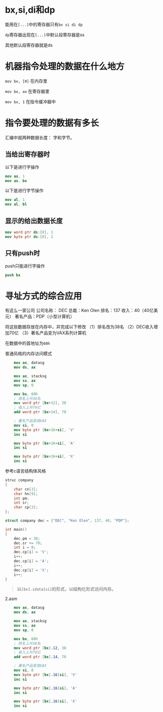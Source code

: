 # bx,si,di和dp
能用在``[...]``中的寄存器只有``bx si di dp``

``dp``寄存器出现在``[...]``中默认段寄存器是ss

其他默认段寄存器就是ds

# 机器指令处理的数据在什么地方
``mov bx, [0]`` 在内存里

``mov bx, ax`` 在寄存器里

``mov bx, 1``  在指令缓冲器中


# 指令要处理的数据有多长
汇编中就两种数据长度： 字和字节。

## 当给出寄存器时

以下是进行字操作
```nasm
mov ax, 1
mov ax, bx
```

以下是进行字节操作
```nasm
mov al, 1
mov al, bl
```

## 显示的给出数据长度

```nasm
mov word ptr ds:[0], 1
mov byte ptr ds:[0], 1
```

## 只有push时
push只能进行字操作
```nasm
push bx
```

# 寻址方式的综合应用
有这么一家公司
公司名称： DEC
总裁：Ken Olen
排名：137
收入：40（40亿美元）
著名产品：PDP（小型计算机）

将这些数据存放在内存中，并完成以下修改
（1）排名改为38名
（2）DEC收入增加70亿
（3）著名产品变为VAX系列计算机

在数据中的首地址为``60h``

普通风格的内存访问模式
```nasm
    mov ax, datasg
    mov ds, ax

    mov ax, stacksg
    mov ss, ax
    mov sp, 0

    mov bx, 60h
    ; 排名上升38名
    mov word ptr [bx+12], 38
    ; 收入上升70亿
    add word ptr [bx+14], 70

    ; 著名产品变成VAX
    mov si, 0
    mov byte ptr [bx+16+si], 'V'
    inc si

    mov byte ptr [bx+16+si], 'A'
    inc si

    mov byte ptr [bx+16+si], 'X'
    inc si
```

参考c语言结构体风格

```c
struc company
{
    char cn[3];
    char hn[9];
    int pm;
    int sr;
    char cp[3];
};

struct company dec = {"DEC", "Ken Olen", 137, 40, "PDP"};

int main()
{
    dec.pm = 38;
    dec.sr += 70;
    int i = 0;
    dec.cp[i] = 'V';
    i++;
    dec.cp[i] = 'A';
    i++;
    dec.cp[i] = 'X';
    i++;
}

```

> 以``[bx].idata[si]``的形式，以结构化形式访问内存。


2.asm
```nasm
    mov ax, datasg
    mov ds, ax

    mov ax, stacksg
    mov ss, ax
    mov sp, 0

    mov bx, 60h
    ; 排名上升38名
    mov word ptr [bx].12, 38
    ; 收入上升70亿
    add word ptr [bx].14, 70

    ; 著名产品变成VAX
    mov si, 0
    mov byte ptr [bx].16[si], 'V'
    inc si

    mov byte ptr [bx].16[si], 'A'
    inc si

    mov byte ptr [bx].16[si], 'X'
    inc si

```





